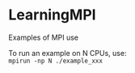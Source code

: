 # LearningMPI
Examples of MPI use


To run an example on N CPUs, use:  
`mpirun -np N ./example_xxx`